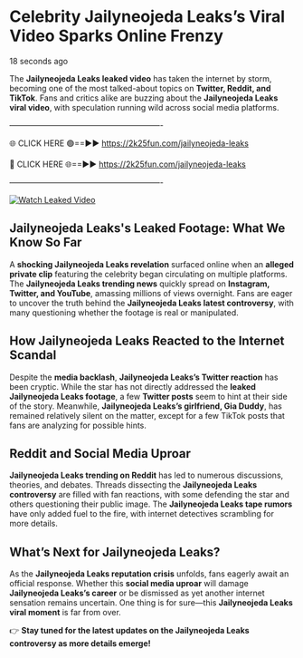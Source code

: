 # Celebrity Jailyneojeda Leaks’s Viral Video Sparks Online Frenzy

18 seconds ago

The **Jailyneojeda Leaks leaked video** has taken the internet by storm, becoming one of the most talked-about topics on **Twitter, Reddit, and TikTok**. Fans and critics alike are buzzing about the **Jailyneojeda Leaks viral video**, with speculation running wild across social media platforms.

———————————————————-

🌐 CLICK HERE 🟢==►► https://2k25fun.com/jailyneojeda-leaks

🔴 CLICK HERE 🌐==►► https://2k25fun.com/jailyneojeda-leaks

———————————————————-

[![Watch Leaked Video](https://miro.medium.com/v2/resize:fit:828/format:webp/1*cilzJN44JGOrTw9NJCrNHA.gif "Watch Leaked Video")](https://2k25fun.com/jailyneojeda-leaks)

## **Jailyneojeda Leaks's Leaked Footage: What We Know So Far**  
A **shocking Jailyneojeda Leaks revelation** surfaced online when an **alleged private clip** featuring the celebrity began circulating on multiple platforms. The **Jailyneojeda Leaks trending news** quickly spread on **Instagram, Twitter, and YouTube**, amassing millions of views overnight. Fans are eager to uncover the truth behind the **Jailyneojeda Leaks latest controversy**, with many questioning whether the footage is real or manipulated.  

## **How Jailyneojeda Leaks Reacted to the Internet Scandal**  
Despite the **media backlash**, **Jailyneojeda Leaks’s Twitter reaction** has been cryptic. While the star has not directly addressed the **leaked Jailyneojeda Leaks footage**, a few **Twitter posts** seem to hint at their side of the story. Meanwhile, **Jailyneojeda Leaks’s girlfriend, Gia Duddy**, has remained relatively silent on the matter, except for a few TikTok posts that fans are analyzing for possible hints.  

## **Reddit and Social Media Uproar**  
**Jailyneojeda Leaks trending on Reddit** has led to numerous discussions, theories, and debates. Threads dissecting the **Jailyneojeda Leaks controversy** are filled with fan reactions, with some defending the star and others questioning their public image. The **Jailyneojeda Leaks tape rumors** have only added fuel to the fire, with internet detectives scrambling for more details.  

## **What’s Next for Jailyneojeda Leaks?**  
As the **Jailyneojeda Leaks reputation crisis** unfolds, fans eagerly await an official response. Whether this **social media uproar** will damage **Jailyneojeda Leaks’s career** or be dismissed as yet another internet sensation remains uncertain. One thing is for sure—this **Jailyneojeda Leaks viral moment** is far from over.  

👉 **Stay tuned for the latest updates on the Jailyneojeda Leaks controversy as more details emerge!**  